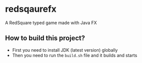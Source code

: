 # redsqaurefx
A RedSquare typed game made with Java FX

## How to build this project?
- First you need to install JDK (latest version) globally
- Then you need to run the `build.sh` file and it builds and starts